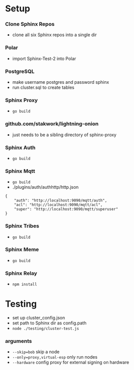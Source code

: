 # Setup

### Clone Sphinx Repos
- clone all six Sphinx repos into a single dir

### Polar
- import Sphinx-Test-2 into Polar

### PostgreSQL
- make username postgres and password sphinx
- run cluster.sql to create tables

### Sphinx Proxy
- `go build`

### github.com/stakwork/lightning-onion
- just needs to be a sibling directory of sphinx-proxy

### Sphinx Auth
- `go build`

### Sphinx Mqtt
- `go build`
- ./plugins/auth/authhttp/http.json
```
{
    "auth": "http://localhost:9090/mqtt/auth",
    "acl": "http://localhost:9090/mqtt/acl",
    "super": "http://localhost:9090/mqtt/superuser"
}
```

### Sphinx Tribes
- `go build`

### Sphinx Meme
- `go build`

### Sphinx Relay
- `npm install`

# Testing
- set up cluster_config.json
- set path to Sphinx dir as config.path
- `node ./testing/cluster-test.js`

### arguments
- `--skip=bob` skip a node
- `--only=proxy,virtual-esp` only run nodes
- `--hardware` config proxy for external signing on hardware
